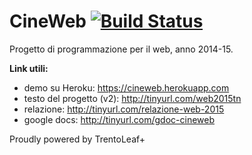 # CineWeb [![Build Status](https://magnum.travis-ci.com/davidepedranz/CineWeb.svg?token=s3N3kALNGj35Nhzi4MqK&branch=master)](https://magnum.travis-ci.com/davidepedranz/CineWeb)

Progetto di programmazione per il web, anno 2014-15.

**Link utili:**
  * demo su Heroku: https://cineweb.herokuapp.com
  * testo del progetto (v2): http://tinyurl.com/web2015tn
  * relazione: http://tinyurl.com/relazione-web-2015
  * google docs: http://tinyurl.com/gdoc-cineweb

Proudly powered by TrentoLeaf+

